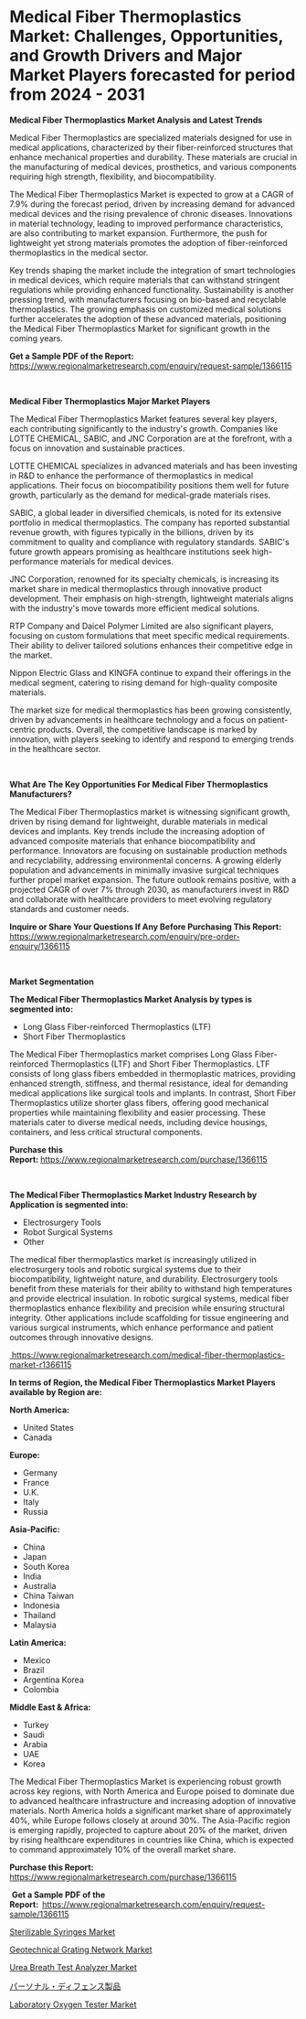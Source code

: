 <p><h1>Medical Fiber Thermoplastics Market: Challenges, Opportunities, and Growth Drivers and Major Market Players forecasted for period from 2024 - 2031</h1></p><p><strong>Medical Fiber Thermoplastics Market Analysis and Latest Trends</strong></p>
<p><p>Medical Fiber Thermoplastics are specialized materials designed for use in medical applications, characterized by their fiber-reinforced structures that enhance mechanical properties and durability. These materials are crucial in the manufacturing of medical devices, prosthetics, and various components requiring high strength, flexibility, and biocompatibility.</p><p>The Medical Fiber Thermoplastics Market is expected to grow at a CAGR of 7.9% during the forecast period, driven by increasing demand for advanced medical devices and the rising prevalence of chronic diseases. Innovations in material technology, leading to improved performance characteristics, are also contributing to market expansion. Furthermore, the push for lightweight yet strong materials promotes the adoption of fiber-reinforced thermoplastics in the medical sector.</p><p>Key trends shaping the market include the integration of smart technologies in medical devices, which require materials that can withstand stringent regulations while providing enhanced functionality. Sustainability is another pressing trend, with manufacturers focusing on bio-based and recyclable thermoplastics. The growing emphasis on customized medical solutions further accelerates the adoption of these advanced materials, positioning the Medical Fiber Thermoplastics Market for significant growth in the coming years.</p></p>
<p><strong>Get a Sample PDF of the Report:&nbsp;</strong> <a href="https://www.regionalmarketresearch.com/enquiry/request-sample/1366115">https://www.regionalmarketresearch.com/enquiry/request-sample/1366115</a></p>
<p>&nbsp;</p>
<p><strong>Medical Fiber Thermoplastics Major Market Players</strong></p>
<p><p>The Medical Fiber Thermoplastics Market features several key players, each contributing significantly to the industry's growth. Companies like LOTTE CHEMICAL, SABIC, and JNC Corporation are at the forefront, with a focus on innovation and sustainable practices. </p><p>LOTTE CHEMICAL specializes in advanced materials and has been investing in R&D to enhance the performance of thermoplastics in medical applications. Their focus on biocompatibility positions them well for future growth, particularly as the demand for medical-grade materials rises.</p><p>SABIC, a global leader in diversified chemicals, is noted for its extensive portfolio in medical thermoplastics. The company has reported substantial revenue growth, with figures typically in the billions, driven by its commitment to quality and compliance with regulatory standards. SABIC's future growth appears promising as healthcare institutions seek high-performance materials for medical devices.</p><p>JNC Corporation, renowned for its specialty chemicals, is increasing its market share in medical thermoplastics through innovative product development. Their emphasis on high-strength, lightweight materials aligns with the industry's move towards more efficient medical solutions.</p><p>RTP Company and Daicel Polymer Limited are also significant players, focusing on custom formulations that meet specific medical requirements. Their ability to deliver tailored solutions enhances their competitive edge in the market.</p><p>Nippon Electric Glass and KINGFA continue to expand their offerings in the medical segment, catering to rising demand for high-quality composite materials.</p><p>The market size for medical thermoplastics has been growing consistently, driven by advancements in healthcare technology and a focus on patient-centric products. Overall, the competitive landscape is marked by innovation, with players seeking to identify and respond to emerging trends in the healthcare sector.</p></p>
<p>&nbsp;</p>
<p><strong>What Are The Key Opportunities For Medical Fiber Thermoplastics Manufacturers?</strong></p>
<p><p>The Medical Fiber Thermoplastics market is witnessing significant growth, driven by rising demand for lightweight, durable materials in medical devices and implants. Key trends include the increasing adoption of advanced composite materials that enhance biocompatibility and performance. Innovators are focusing on sustainable production methods and recyclability, addressing environmental concerns. A growing elderly population and advancements in minimally invasive surgical techniques further propel market expansion. The future outlook remains positive, with a projected CAGR of over 7% through 2030, as manufacturers invest in R&D and collaborate with healthcare providers to meet evolving regulatory standards and customer needs.</p></p>
<p><strong>Inquire or Share Your Questions If Any Before Purchasing This Report:</strong> <a href="https://www.regionalmarketresearch.com/enquiry/pre-order-enquiry/1366115">https://www.regionalmarketresearch.com/enquiry/pre-order-enquiry/1366115</a></p>
<p>&nbsp;</p>
<p><strong>Market Segmentation</strong></p>
<p><strong>The Medical Fiber Thermoplastics Market Analysis by types is segmented into:</strong></p>
<p><ul><li>Long Glass Fiber-reinforced Thermoplastics (LTF)</li><li>Short Fiber Thermoplastics</li></ul></p>
<p><p>The Medical Fiber Thermoplastics market comprises Long Glass Fiber-reinforced Thermoplastics (LTF) and Short Fiber Thermoplastics. LTF consists of long glass fibers embedded in thermoplastic matrices, providing enhanced strength, stiffness, and thermal resistance, ideal for demanding medical applications like surgical tools and implants. In contrast, Short Fiber Thermoplastics utilize shorter glass fibers, offering good mechanical properties while maintaining flexibility and easier processing. These materials cater to diverse medical needs, including device housings, containers, and less critical structural components.</p></p>
<p><strong>Purchase this Report:&nbsp;</strong><a href="https://www.regionalmarketresearch.com/purchase/1366115">https://www.regionalmarketresearch.com/purchase/1366115</a></p>
<p>&nbsp;</p>
<p><strong>The Medical Fiber Thermoplastics Market Industry Research by Application is segmented into:</strong></p>
<p><ul><li>Electrosurgery Tools</li><li>Robot Surgical Systems</li><li>Other</li></ul></p>
<p><p>The medical fiber thermoplastics market is increasingly utilized in electrosurgery tools and robotic surgical systems due to their biocompatibility, lightweight nature, and durability. Electrosurgery tools benefit from these materials for their ability to withstand high temperatures and provide electrical insulation. In robotic surgical systems, medical fiber thermoplastics enhance flexibility and precision while ensuring structural integrity. Other applications include scaffolding for tissue engineering and various surgical instruments, which enhance performance and patient outcomes through innovative designs.</p></p>
<p><a href="https://www.regionalmarketresearch.com/medical-fiber-thermoplastics-market-r1366115">&nbsp;https://www.regionalmarketresearch.com/medical-fiber-thermoplastics-market-r1366115</a></p>
<p><strong>In terms of Region, the Medical Fiber Thermoplastics Market Players available by Region are:</strong></p>
<p>
    <p> <strong> North America: </strong>
        <ul>
            <li>United States</li>
            <li>Canada</li>
        </ul>
        </p> 
    <p> <strong> Europe: </strong>
        <ul>
            <li>Germany</li>
            <li>France</li>
            <li>U.K.</li>
            <li>Italy</li>
            <li>Russia</li>
        </ul>
        </p> 
    <p> <strong> Asia-Pacific: </strong>
        <ul>
            <li>China</li>
            <li>Japan</li>
            <li>South Korea</li>
            <li>India</li>
            <li>Australia</li>
            <li>China Taiwan</li>
            <li>Indonesia</li>
            <li>Thailand</li>
            <li>Malaysia</li>
        </ul>
        </p> 
    <p> <strong> Latin America: </strong>
        <ul>
            <li>Mexico</li>
            <li>Brazil</li>
            <li>Argentina Korea</li>
            <li>Colombia</li>
        </ul>
        </p> 
    <p> <strong> Middle East & Africa: </strong>
        <ul>
            <li>Turkey</li>
            <li>Saudi</li>
            <li>Arabia</li>
            <li>UAE</li>
            <li>Korea</li>
        </ul>
    </p>
    </p>
<p><p>The Medical Fiber Thermoplastics Market is experiencing robust growth across key regions, with North America and Europe poised to dominate due to advanced healthcare infrastructure and increasing adoption of innovative materials. North America holds a significant market share of approximately 40%, while Europe follows closely at around 30%. The Asia-Pacific region is emerging rapidly, projected to capture about 20% of the market, driven by rising healthcare expenditures in countries like China, which is expected to command approximately 10% of the overall market share.</p></p>
<p><strong>Purchase this Report: </strong><a href="https://www.regionalmarketresearch.com/purchase/1366115">https://www.regionalmarketresearch.com/purchase/1366115</a></p>
<p>&nbsp;<strong>Get a Sample PDF of the Report:&nbsp;&nbsp;</strong><a href="https://www.regionalmarketresearch.com/enquiry/request-sample/1366115">https://www.regionalmarketresearch.com/enquiry/request-sample/1366115</a></p>
<p><strong></strong></p>
<p><p><a href="https://medium.com/@kaylizulauf2023/sterilizable-syringes-market-global-market-insights-and-sales-trends-2024-to-2031-3ae735bbf9a2?postPublishedType=repub">Sterilizable Syringes Market</a></p><p><a href="https://issuu.com/reportprime-2/docs/geotechnical-grating-network-market_1fc36789cdefb3">Geotechnical Grating Network Market</a></p><p><a href="https://www.linkedin.com/pulse/global-urea-breath-test-analyzer-market-sector-types-applications-1r5pc">Urea Breath Test Analyzer Market</a></p><p><a href="https://medium.com/@hook46569852024/%E5%80%8B%E4%BA%BA%E9%98%B2%E8%A1%9B%E8%A3%BD%E5%93%81%E5%B8%82%E5%A0%B4%E3%81%AE%E3%83%80%E3%82%A4%E3%83%8A%E3%83%9F%E3%82%AF%E3%82%B9%E3%81%AE%E6%8E%A2%E6%B1%82-2024%E5%B9%B4%E3%81%8B%E3%82%892031%E5%B9%B4%E3%81%AB%E3%81%8A%E3%81%91%E3%82%8B%E5%80%8B%E4%BA%BA%E9%98%B2%E8%A1%9B%E8%A3%BD%E5%93%81%E5%B8%82%E5%A0%B4%E3%81%AE%E5%8F%8E%E7%9B%8A%E5%88%86%E6%9E%90%E3%81%A8%E6%88%90%E9%95%B7%E4%BA%88%E6%B8%AC-2c3933f4d52f?postPublishedType=repub">パーソナル・ディフェンス製品</a></p><p><a href="https://github.com/AngelaWalsh696/Market-Research-Report-List-1/blob/main/laboratory-oxygen-tester-market.md">Laboratory Oxygen Tester Market</a></p></p>